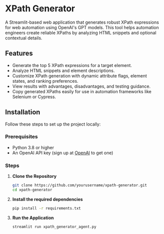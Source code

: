 # XPath Generator

A Streamlit-based web application that generates robust XPath expressions for web automation using OpenAI's GPT models. This tool helps automation engineers create reliable XPaths by analyzing HTML snippets and optional contextual details.

## Features
- Generate the top 5 XPath expressions for a target element.
- Analyze HTML snippets and element descriptions.
- Customize XPath generation with dynamic attribute flags, element states, and ranking preferences.
- View results with advantages, disadvantages, and testing guidance.
- Copy generated XPaths easily for use in automation frameworks like Selenium or Cypress.

## Installation

Follow these steps to set up the project locally:

### Prerequisites
- Python 3.8 or higher
- An OpenAI API key (sign up at [OpenAI](https://platform.openai.com/) to get one)

### Steps
1. **Clone the Repository**
   ```bash
   git clone https://github.com/yourusername/xpath-generator.git
   cd xpath-generator
   
2. **Install the required dependencies**
   ```bash
   pip install -r requirements.txt

3. **Run the Application**
    ```bash
   streamlit run xpath_generator_agent.py
